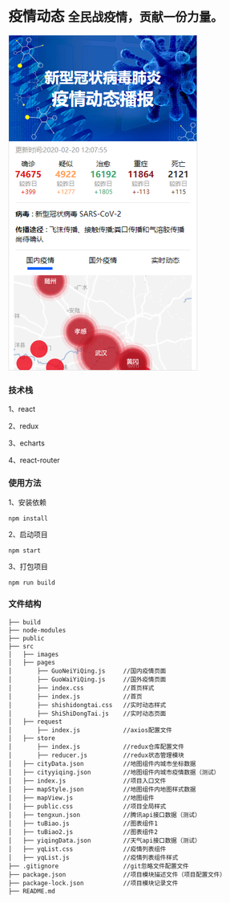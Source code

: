 # 疫情动态 `全民战疫情，贡献一份力量。`
![](/public/picture.png)
### 技术栈
1、react

2、redux

3、echarts

4、react-router

### 使用方法
1、安装依赖
```
npm install
```
2、启动项目
```
npm start
```
3、打包项目
```
npm run build
```
### 文件结构
```
├── build
├── node-modules
├── public
├── src
│   ├── images
│   ├── pages
│   	├── GuoNeiYiQing.js		//国内疫情页面
│   	├── GuoWaiYiQing.js		//国外疫情页面
│   	├── index.css			//首页样式
│   	├── index.js			//首页
│   	├── shishidongtai.css	//实时动态样式
│   	├── ShiShiDongTai.js	//实时动态页面
│   ├── request
│   	├── index.js			//axios配置文件
│   ├── store
│   	├── index.js			//redux仓库配置文件
│   	├── reducer.js			//redux状态管理模块
│   ├── cityData.json			//地图组件内城市坐标数据
│   ├── cityyiqing.json			//地图组件内城市疫情数据（测试）
│   ├── index.js				//项目入口文件
│   ├── mapStyle.json			//地图组件内地图样式数据
│   ├── mapView.js				//地图组件
│   ├── public.css				//项目全局样式
│   ├── tengxun.json			//腾讯api接口数据（测试）
│   ├── tuBiao.js				//图表组件1
│   ├── tuBiao2.js				//图表组件2
│   ├── yiqingData.json			//天气api接口数据（测试）
│   ├── yqList.css				//疫情列表组件
│   ├── yqList.js				//疫情列表组件样式
├── .gitignore					//git忽略文件配置文件
├── package.json				//项目模块描述文件（项目配置文件）
├── package-lock.json			//项目模块记录文件
├── README.md
```

